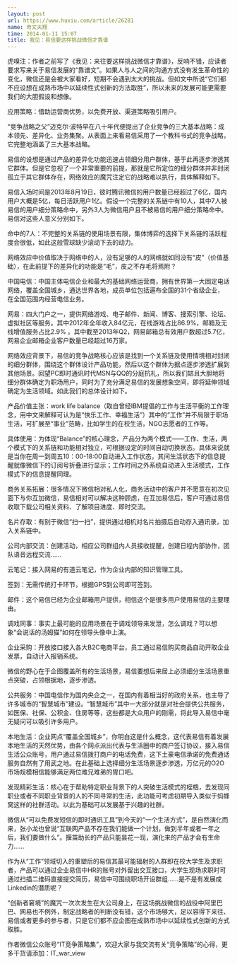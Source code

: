 ```yaml
---
layout: post
url: https://www.huxiu.com/article/26281
name: 奇文天翔
time: 2014-01-11 15:07
title: 我见：易信要这样挑战微信才靠谱
---
```

虎嗅注：作者之前写了《我见：来往要这样挑战微信才靠谱》，反响不错，应读者要求写来关于易信发展的“靠谱文”。如果人与人之间的沟通方式没有发生革命性的变化，微信还是会被大家看好，短期不会遇到太大的挑战。但如文中所说“它们都不应设想在成熟市场中以延续性式创新的方法取胜”，所以未来的发展可能更需要我们的大胆假设和想像。

应用策略：借助运营商优势，以免费开放、渠道策略吸引用户。

“竞争战略之父”迈克尔·波特早在八十年代便提出了企业竞争的三大基本战略：成本领先、差异化、业务集聚。从表面上来看易信采用了一个教科书式的竞争战略，它完整地涵盖了三大基本战略。

易信的设想是通过产品的差异化功能迅速占领细分用户群体，基于此再逐步渗透其它群体。但是它忽视了一个非常重要的前提，那就是它所定位的细分群体并非封闭孤立于其它群体存在，网络效应的魔咒注定它的战略难以执行，具体解释如下。

易信入场时间是2013年8月19日，彼时腾讯微信的用户数量已经超过了6亿，国内用户大概是5亿，每日活跃用户1亿。假设一个完整的关系链中有10人，其中7人被易信的用户细分策略命中，另外3人为微信用户且不被易信的用户细分策略命中。易信对这些人意义分别如下。

命中的7人：不完整的关系链的使用场景有限，集体博弈的选择下关系链的活跃程度会很低，如此这般雪球缺少滚动下去的动力。

网络效应中价值取决于网络中的人，没有足够的人的网络就如同没有“皮”（价值基础），在此前提下的差异化的功能是“毛”，皮之不存毛将焉附？

中国电信：中国主体电信企业和最大的基础网络运营商，拥有世界第一大固定电话网络，覆盖全国城乡，通达世界各地，成员单位包括遍布全国的31个省级企业，在全国范围内经营电信业务。

网易：四大门户之一，提供网络游戏、电子邮件、新闻、博客、搜索引擎、论坛、虚拟社区等服务。其中2012年全年收入84亿元，在线游戏占比86.9%，邮箱及无线增值服务占比2.9% 。其中截至2013年Q2，网易邮箱总有效用户数超过5.7亿，网易企业邮箱企业客户数量已经超过16万家。

网络效应背景下，易信的竞争战略核心应该是找到一个关系链及使用情境相对封闭的细分群体，围绕这个群体设计产品功能，然后以这个群体为据点逐步渗透扩展到其他场景。回望PC即时通讯时代MSN与QQ的分庭抗礼，所以我们姑且大胆地将细分群体确定为职场用户，同时为了充分满足易信的发展想象空间，即将延伸领域确定为生活领域。如此我们的总体设计如下。

产品价值主张：work life balance（取自曾经IBM提倡的工作与生活平衡的工作理念，用中文来解释可认为是“快乐工作、幸福生活”）其中的“工作”并不局限于职场生活，可扩展至“事业”范畴，比如学生的在校生活，NGO志愿者的工作等。

具体使用：为体现“Balance”的核心理念，产品分为两个模式——工作、生活，两个模式下的关系链和功能相对独立，可根据设定的时间自动切换状态。具体来说就是当你在周一到周五10：00-18:00自动进入工作状态，其间生活状态下的信息提醒就像微信下的订阅号折叠进行显示；工作时间之外系统自动进入生活模式，工作模式下的信息提醒同理。

商务关系拓展：很多情况下微信相对私人化，商务活动中的客户并不愿意在初次见面下与你互加微信，易信相对可以解决这种顾虑，在互加易信后，客户可通过易信收取下载公司相关资料、了解项目进度、即时交流。

名片存取：有别于微信“扫一扫”，提供通过相机对名片拍摄后自动存入通讯录，加入关系链中。

公司内部交流：创建活动，相应公司群组内人员接收提醒，创建日程内部协作，团队语音远程交流……

云笔记：接入网易的有道云笔记，作为企业内部的知识管理工具。

签到：无需传统打卡环节，根据GPS到公司即可签到。

邮件：这个易信已经为企业邮箱用户提供，相信这个是很多用户使用易信的主要理由。

调戏同事：事实上最可能的应用场景在于调戏领导来发泄，怎么调戏？可以想象“会说话的汤姆猫”如何在领导头像中上演。

企业采购：开放接口接入各大B2C电商平台，员工通过易信购买商品自动开取企业发票，自动计入报销系统。

微信的野心在于企图覆盖所有的生活场景，易信要想后来居上必须细分生活场景重点突破，占领根据地，逐步渗透。

公共服务：中国电信作为国内央企之一，在国内有着相当好的政府关系，也主导了许多城市的“智慧城市”建设。“智慧城市”其中一大部分就是对社会提供公共服务，如医保、社保、公积金、住房等等，这些都是大众用户的刚需，将此导入易信中毫无疑问可以吸引许多用户。

本地生活：企业网点“覆盖全国城乡”，你明白这是什么概念，这代表易信有着发展本地生活的天然优势，由各个网点派出代表与生活圈中的商户签订协议，接入易信生活公众账号，用户通过易信拨打商户的电话免费，这下土豪电信承诺的免费通话服务自然有了用武之地。在此基础上选择细分生活场景逐步渗透，万亿元的O2O市场规模相信能够满足两位难兄难弟的胃口吧。

发现精彩生活：核心在于帮助特定职业背景下的人突破生活模式的桎梏，去发现同职业或者不同职业背景的人的不同寻常的生活，此功能可考虑初期导入类似于蚂蜂窝这样的社群活动。以此为基础可以发展基于兴趣的社群。

微信从“可以免费发短信的即时通讯工具”到今天的“一个生活方式”，是自然演化而来，张小龙也曾说“互联网产品不存在我们能做一个计划，做到半年或者一年之后，我们要做什么”。揠苗助长的产品只能昙花一现，演化来的产品才会有生命力……

作为从“工作”领域切入的重塑后的易信其最可能辐射的人群即在校大学生及求职者，产品可以通过企业易信中HR的账号对外留出交互接口，大学生现场求职时可通过扫描二维码直接提交简历，易信中可围绕职场开设群组……是不是有发展成Linkedin的潜质呢？

“创新者窘境”的魔咒一次次发生在大公司身上，在这场挑战微信的战役中阿里巴巴、网易也不例外，制定战略者的判断没有错，这个市场够大，足以容得下来往、易信或者更多的参与者，只是它们都不应企图在成熟市场中以延续性式创新的方式取胜。

作者微信公众账号“IT竞争策略集”，欢迎大家与我交流有关“竞争策略”的心得，更多干货请添加：IT_war_view

